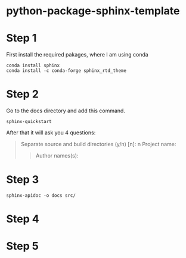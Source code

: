# python-package-sphinx-template


# Step 1
First install the required pakages, where I am using conda

```
conda install sphinx
conda install -c conda-forge sphinx_rtd_theme
```


# Step 2
Go to the docs directory and add this command.
```
sphinx-quickstart
```
After that it will ask you 4 questions:
> Separate source and build directories (y/n) [n]: n
> Project name:
> > Author names(s):
> > 

# Step 3
```
sphinx-apidoc -o docs src/
```


# Step 4


# Step 5

